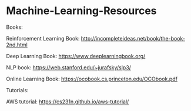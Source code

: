 # Machine-Learning-Resources

Books:

Reinforcement Learning Book: http://incompleteideas.net/book/the-book-2nd.html

Deep Learning Book: https://www.deeplearningbook.org/

NLP book: https://web.stanford.edu/~jurafsky/slp3/

Online Learning Book: https://ocobook.cs.princeton.edu/OCObook.pdf

Tutorials:

AWS tutorial: https://cs231n.github.io/aws-tutorial/
